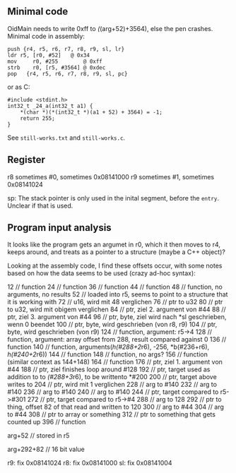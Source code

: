 
## Minimal code

OidMain needs to write 0xff to *(*(arg+52)+3564), else the pen crashes. Minimal code in assembly:

```
push {r4, r5, r6, r7, r8, r9, sl, lr}
ldr r5, [r0, #52]   @ 0x34
mov     r0, #255        @ 0xff
strb    r0, [r5, #3564] @ 0xdec
pop   {r4, r5, r6, r7, r8, r9, sl, pc}
```

or as C:
```
#include <stdint.h>
int32_t _24_a(int32_t a1) {
    *(char *)(*(int32_t *)(a1 + 52) + 3564) = -1;
    return 255;
}
```

See `still-works.txt` and `still-works.c`.

## Register

r8 sometimes #0, sometimes 0x08141000
r9 sometimes #1, sometimes 0x08141024

sp: The stack pointer  is only used in the inital segment, before the `entry`. Unclear if that is used.


## Program input analysis

It looks like the program gets an argumet in r0, which
it then moves to r4, keeps around, and treats as a pointer to a structure
(maybe a C++ object)?

Looking at the assembly code, I find these offsets occur, with some notes based on how the data seems to be used (crazy ad-hoc syntax):

12 // function
24 // function
36 // function
44 // function
48 // function, no arguments, no results
52 // loaded into r5, seems to point to a structure that it is working with
72 // u16, wird mit 48 verglichen
76 // ptr to u32
80 // ptr to u32, wird mit obigem verglichen
84 // ptr, ziel 2. argument von #44
88 // ptr, ziel 3. argument von #44
96 // ptr, byte, ziel wird nach *sl geschrieben, wenn 0 beendet
100 // ptr, byte, wird geschrieben (von r8, r9)
104 // ptr, byte, wird geschrieben (von r9)
124 // function, argument: r5->4
128 // function, argument: array offset from 288, result compared against 0
136 // function
140 // function, arguments(*h(#288+2*r6), -256, *b(#236+r6), *h(#240+2*r6))
144 // function
148 // function, no args?
156 // function (similar context as 144+148)
164 // function
176 // ptr, ziel 1. argument von #44
188 // ptr, ziel finishes loop around #128
192 // ptr, target used as addition to to *(#288+3*r6), to be writtento *#200
200 // ptr, target above writes to
204 // ptr, wird mit 1 verglichen
228 // arg to #140
232 // arg to #140
236 // arg to #140
240 // arg to #140
244 // ptr, target compared to r5->#301
272 // ptr, target compared to r5->#4
288 // arg to 128
292 // ptr to thing, offset 82 of that read and written to 120
300 // arg to #44
304 // arg to #44
308 // ptr to array or something
312 // ptr to something that gets counted up
396 // function




arg+52 // stored in r5

arg+292+82 // 16 bit value


r9: fix 0x08141024
r8: fix 0x08141000
sl: fix 0x08141004

